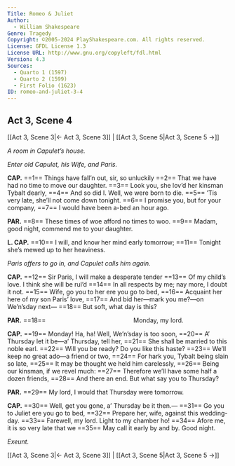 ```yaml
---
Title: Romeo & Juliet
Author: 
  - William Shakespeare
Genre: Tragedy
Copyright: ©2005-2024 PlayShakespeare.com. All rights reserved.
License: GFDL License 1.3
License URL: http://www.gnu.org/copyleft/fdl.html
Version: 4.3
Sources:
  - Quarto 1 (1597)
  - Quarto 2 (1599)
  - First Folio (1623)
ID: romeo-and-juliet-3-4
---
```


## Act 3, Scene 4
[[Act 3, Scene 3|← Act 3, Scene 3]] | [[Act 3, Scene 5|Act 3, Scene 5 →]]

*A room in Capulet’s house.*

*Enter old Capulet, his Wife, and Paris.*

**CAP.**
==1== Things have fall’n out, sir, so unluckily
==2== That we have had no time to move our daughter.
==3== Look you, she lov’d her kinsman Tybalt dearly,
==4== And so did I. Well, we were born to die.
==5== ’Tis very late, she’ll not come down tonight.
==6== I promise you, but for your company,
==7== I would have been a-bed an hour ago.

**PAR.**
==8== These times of woe afford no times to woo.
==9== Madam, good night, commend me to your daughter.

**L. CAP.**
==10== I will, and know her mind early tomorrow;
==11== Tonight she’s mewed up to her heaviness.

*Paris offers to go in, and Capulet calls him again.*

**CAP.**
==12== Sir Paris, I will make a desperate tender
==13== Of my child’s love. I think she will be rul’d
==14== In all respects by me; nay more, I doubt it not.
==15== Wife, go you to her ere you go to bed,
==16== Acquaint her here of my son Paris’ love,
==17== And bid her—mark you me?—on We’n’sday next⁠—
==18== But soft, what day is this?

**PAR.**
==18==               Monday, my lord.

**CAP.**
==19== Monday! Ha, ha! Well, We’n’sday is too soon,
==20== A’ Thursday let it be—a’ Thursday, tell her,
==21== She shall be married to this noble earl.
==22== Will you be ready? Do you like this haste?
==23== We’ll keep no great ado—a friend or two,
==24== For hark you, Tybalt being slain so late,
==25== It may be thought we held him carelessly,
==26== Being our kinsman, if we revel much:
==27== Therefore we’ll have some half a dozen friends,
==28== And there an end. But what say you to Thursday?

**PAR.**
==29== My lord, I would that Thursday were tomorrow.

**CAP.**
==30== Well, get you gone, a’ Thursday be it then.⁠—
==31== Go you to Juliet ere you go to bed,
==32== Prepare her, wife, against this wedding-day.
==33== Farewell, my lord. Light to my chamber ho!
==34== Afore me, it is so very late that we
==35== May call it early by and by. Good night.

*Exeunt.*

[[Act 3, Scene 3|← Act 3, Scene 3]] | [[Act 3, Scene 5|Act 3, Scene 5 →]]